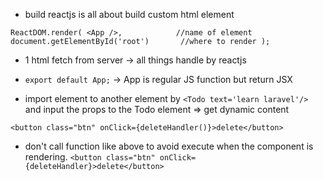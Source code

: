 - build reactjs is all about build custom html element

`ReactDOM.render(
    <App />,            //name of element
  document.getElementById('root')       //where to render
);`

- 1 html fetch from server -> all things handle by reactjs

- `export default App;` -> App is regular JS function but return JSX

- import element to another element by `<Todo text='learn laravel'/>` and input the props to the Todo element => get dynamic content

`<button class="btn" onClick={deleteHandler()}>delete</button>`
- don't call function like above to avoid execute when the component is rendering.
`<button class="btn" onClick={deleteHandler}>delete</button>`